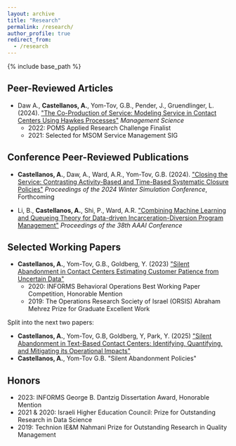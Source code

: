 ```yaml
---
layout: archive
title: "Research"
permalink: /research/
author_profile: true
redirect_from:
  - /research
---
```


{% include base_path %}


## Peer-Reviewed Articles 
* Daw A., **Castellanos, A.**, Yom-Tov, G.B., Pender, J., Gruendlinger, L. (2024). ["The Co-Production of Service: Modeling Service in Contact Centers Using Hawkes Processes"](https://pubsonline.informs.org/doi/abs/10.1287/mnsc.2021.04060)  _Management Science_
  * 2022: POMS Applied Research Challenge Finalist 
  * 2021: Selected for MSOM Service Management SIG
  
## Conference Peer-Reviewed Publications
* **Castellanos, A.**, Daw, A., Ward, A.R., Yom-Tov, G.B. (2024).  ["Closing the Service: Contrasting Activity-Based and Time-Based Systematic Closure Policies"](https://bpb-us-w2.wpmucdn.com/voices.uchicago.edu/dist/d/2749/files/2024/08/Closing_the_Service_WinterSim2024.pdf)  _Proceedings of the 2024 Winter Simulation Conference_, Forthcoming

* Li, B., **Castellanos, A.**, Shi, P., Ward, A.R. ["Combining Machine Learning and Queueing Theory for Data-driven Incarceration-Diversion Program Management"](https://ojs.aaai.org/index.php/AAAI/article/view/30330)  _Proceedings of the 38th AAAI Conference_
  
## Selected Working Papers
* **Castellanos, A.**, Yom-Tov, G.B., Goldberg, Y. (2023) ["Silent Abandonment in Contact Centers Estimating Customer Patience from Uncertain Data"](https://arxiv.org/abs/2304.11754v2)
  * 2020:  INFORMS Behavioral Operations Best Working Paper Competition, Honorable Mention
  * 2019:  The Operations Research Society of Israel (ORSIS) Abraham Mehrez Prize for Graduate Excellent Work 

Split into the next two papers: 
  * **Castellanos, A.**, Yom-Tov, G.B, Goldberg, Y, Park, Y. (2025) ["Silent Abandonment in Text-Based Contact Centers: Identifying, Quantifying, and Mitigating its Operational Impacts"](https://arxiv.org/abs/2501.08869)
   * **Castellanos, A.**, Yom-Tov G.B. "Silent Abandonment Policies"

## Honors 
* 2023: INFORMS George B. Dantzig Dissertation Award, Honorable Mention
* 2021 & 2020: Israeli Higher Education Council: Prize for Outstanding Research in Data Science
* 2019: Technion IE&M Nahmani Prize for Outstanding Research in Quality Management
  
